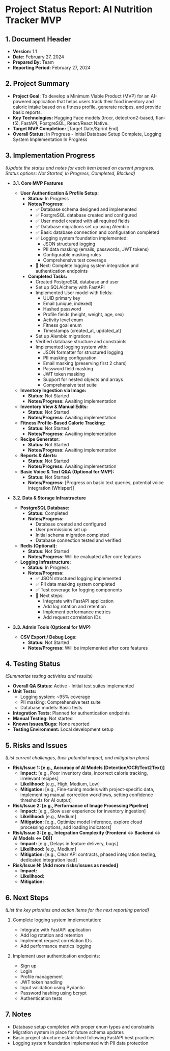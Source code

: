 # Project Status Report: AI Nutrition Tracker MVP

## 1. Document Header

*   **Version:** 1.1
*   **Date:** February 27, 2024
*   **Prepared By:** Team
*   **Reporting Period:** February 27, 2024

## 2. Project Summary

*   **Project Goal:** To develop a Minimum Viable Product (MVP) for an AI-powered application that helps users track their food inventory and caloric intake based on a fitness profile, generate recipes, and provide basic reports.
*   **Key Technologies:** Hugging Face models (trocr, detectron2-based, flan-t5), FastAPI, PostgreSQL, React/React Native.
*   **Target MVP Completion:** [Target Date/Sprint End]
*   **Overall Status:** In Progress - Initial Database Setup Complete, Logging System Implementation In Progress

## 3. Implementation Progress

*(Update the status and notes for each item based on current progress. Status options: Not Started, In Progress, Completed, Blocked)*

*   **3.1. Core MVP Features**
    *   **User Authentication & Profile Setup:**
        *   **Status:** In Progress
        *   **Notes/Progress:** 
            * ✅ Database schema designed and implemented
            * ✅ PostgreSQL database created and configured
            * ✅ User model created with all required fields
            * ✅ Database migrations set up using Alembic
            * ✅ Basic database connection and configuration completed
            * ✅ Logging system foundation implemented:
                * JSON structured logging
                * PII data masking (emails, passwords, JWT tokens)
                * Configurable masking rules
                * Comprehensive test coverage
            * 🔄 Next: Complete logging system integration and authentication endpoints
        *   **Completed Tasks:**
            * Created PostgreSQL database and user
            * Set up SQLAlchemy with FastAPI
            * Implemented User model with fields:
                * UUID primary key
                * Email (unique, indexed)
                * Hashed password
                * Profile fields (height, weight, age, sex)
                * Activity level enum
                * Fitness goal enum
                * Timestamps (created_at, updated_at)
            * Set up Alembic migrations
            * Verified database structure and constraints
            * Implemented logging system with:
                * JSON formatter for structured logging
                * PII masking configuration
                * Email masking (preserving first 2 chars)
                * Password field masking
                * JWT token masking
                * Support for nested objects and arrays
                * Comprehensive test suite
    *   **Inventory Ingestion via Image:**
        *   **Status:** Not Started
        *   **Notes/Progress:** Awaiting implementation
    *   **Inventory View & Manual Edits:**
        *   **Status:** Not Started
        *   **Notes/Progress:** Awaiting implementation
    *   **Fitness Profile-Based Calorie Tracking:**
        *   **Status:** Not Started
        *   **Notes/Progress:** Awaiting implementation
    *   **Recipe Generator:**
        *   **Status:** Not Started
        *   **Notes/Progress:** Awaiting implementation
    *   **Reports & Alerts:**
        *   **Status:** Not Started
        *   **Notes/Progress:** Awaiting implementation
    *   **Basic Voice & Text Q&A (Optional for MVP):**
        *   **Status:** Not Started
        *   **Notes/Progress:** [Progress on basic text queries, potential voice integration (Whisper)]

*   **3.2. Data & Storage Infrastructure**
    *   **PostgreSQL Database:**
        *   **Status:** Completed
        *   **Notes/Progress:** 
            * Database created and configured
            * User permissions set up
            * Initial schema migration completed
            * Database connection tested and verified
    *   **Redis (Optional):**
        *   **Status:** Not Started
        *   **Notes/Progress:** Will be evaluated after core features
    *   **Logging Infrastructure:**
        *   **Status:** In Progress
        *   **Notes/Progress:**
            * ✅ JSON structured logging implemented
            * ✅ PII data masking system completed
            * ✅ Test coverage for logging components
            * 🔄 Next steps:
                * Integrate with FastAPI application
                * Add log rotation and retention
                * Implement performance metrics
                * Add request correlation IDs

*   **3.3. Admin Tools (Optional for MVP)**
    *   **CSV Export / Debug Logs:**
        *   **Status:** Not Started
        *   **Notes/Progress:** Will be implemented after core features

## 4. Testing Status

*(Summarize testing activities and results)*

*   **Overall QA Status:** Active - Initial test suites implemented
*   **Unit Tests:**
    * Logging system: ~95% coverage
    * PII masking: Comprehensive test suite
    * Database models: Basic tests
*   **Integration Tests:** Planned for authentication endpoints
*   **Manual Testing:** Not started
*   **Known Issues/Bugs:** None reported
*   **Testing Environment:** Local development setup

## 5. Risks and Issues

*(List current challenges, their potential impact, and mitigation plans)*

*   **Risk/Issue 1: [e.g., Accuracy of AI Models (Detection/OCR/Text2Text)]**
    *   **Impact:** [e.g., Poor inventory data, incorrect calorie tracking, irrelevant recipes]
    *   **Likelihood:** [e.g., High, Medium, Low]
    *   **Mitigation:** [e.g., Fine-tuning models with project-specific data, implementing manual correction workflows, setting confidence thresholds for AI output]
*   **Risk/Issue 2: [e.g., Performance of Image Processing Pipeline]**
    *   **Impact:** [e.g., Slow user experience for inventory ingestion]
    *   **Likelihood:** [e.g., Medium]
    *   **Mitigation:** [e.g., Optimize model inference, explore cloud processing options, add loading indicators]
*   **Risk/Issue 3: [e.g., Integration Complexity (Frontend <-> Backend <-> AI Models <-> DB)]**
    *   **Impact:** [e.g., Delays in feature delivery, bugs]
    *   **Likelihood:** [e.g., Medium]
    *   **Mitigation:** [e.g., Clear API contracts, phased integration testing, dedicated integration lead]
*   **Risk/Issue N: [Add more risks/issues as needed]**
    *   **Impact:**
    *   **Likelihood:**
    *   **Mitigation:**

## 6. Next Steps

*(List the key priorities and action items for the next reporting period)*

1. Complete logging system implementation:
   * Integrate with FastAPI application
   * Add log rotation and retention
   * Implement request correlation IDs
   * Add performance metrics logging

2. Implement user authentication endpoints:
   * Sign up
   * Login
   * Profile management
   * JWT token handling
   * Input validation using Pydantic
   * Password hashing using bcrypt
   * Authentication tests

## 7. Notes

* Database setup completed with proper enum types and constraints
* Migration system in place for future schema updates
* Basic project structure established following FastAPI best practices
* Logging system foundation implemented with PII data protection

